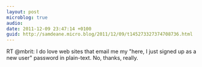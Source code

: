 ```yaml
---
layout: post
microblog: true
audio: 
date: 2011-12-09 23:47:14 +0100
guid: http://samdeane.micro.blog/2011/12/09/t145273327374708736.html
---
```

RT @mbrit: I do love web sites that email me my "here, I just signed up as a new user" password in plain-text. No, thanks, really.
